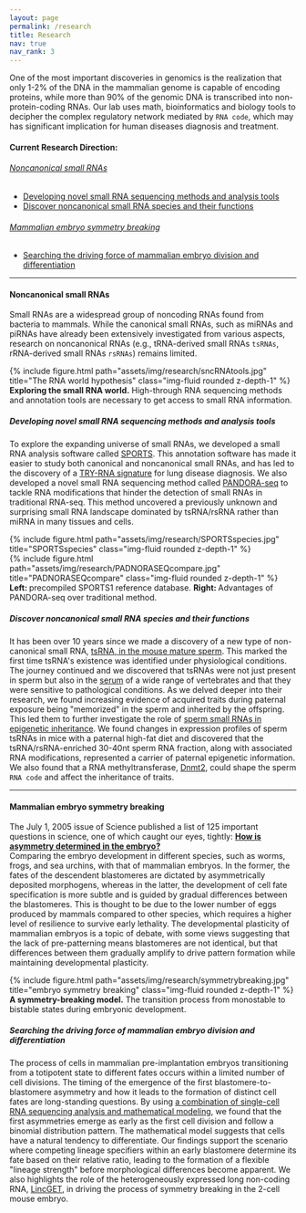 ```yaml
---
layout: page
permalink: /research
title: Research
nav: true
nav_rank: 3
---
```

<a id="toc"></a>

One of the most important discoveries in genomics is the realization that only 1-2% of the DNA in the mammalian genome is capable of encoding proteins, while more than 90% of the genomic DNA is transcribed into non-protein-coding RNAs. Our lab uses math, bioinformatics and biology tools to decipher the complex regulatory network mediated by `RNA code`, which may has significant implication for human diseases diagnosis and treatment.

#### Current Research Direction:

###### [Noncanonical small RNAs](#sec-1) <br>
* [Developing novel small RNA sequencing methods and analysis tools](#sec-1-1) <br>
* [Discover noncanonical small RNA species and their functions](#sec-1-2) <br>

###### [Mammalian embryo symmetry breaking](#sec-2) <br>
* [Searching the driving force of mammalian embryo division and differentiation](#sec-2-1) <br>

---

<a id="sec-1"></a>

#### **Noncanonical small RNAs**
Small RNAs are a widespread group of noncoding RNAs found from bacteria to mammals. While the canonical small RNAs, such as miRNAs and piRNAs have already been extensively investigated from various aspects, research on noncanonical RNAs (e.g., tRNA-derived small RNAs `tsRNAs`, rRNA-derived small RNAs `rsRNAs`) remains limited.

<div class="row justify-content-md-center">
    <div class="col-sm mt-3 mt-md-0">
        {% include figure.html path="assets/img/research/sncRNAtools.jpg" title="The RNA world hypothesis" class="img-fluid rounded z-depth-1" %}
    </div>
</div>
<div class="caption"> <b>Exploring the small RNA world.</b>
High-through RNA sequencing methods and annotation tools are necessary to get access to small RNA information.
</div>

<a id="sec-1-1"></a>

##### **Developing novel small RNA sequencing methods and analysis tools**
To explore the expanding universe of small RNAs, we developed a small RNA analysis software called <a href="https://www.sciencedirect.com/science/article/pii/S1672022918300445" target=_blank>SPORTS</a>. This annotation software has made it easier to study both canonical and noncanonical small RNAs, and has led to the discovery of a <a href="https://link.springer.com/article/10.1186/s12943-020-01280-9" target=_blank>TRY-RNA signature</a> for lung disease diagnosis. We also developed a novel small RNA sequencing method called <a href="https://www.nature.com/articles/s41556-021-00652-7" target=_blank>PANDORA-seq</a> to tackle RNA modifications that hinder the detection of small RNAs in traditional RNA-seq. This method uncovered a previously unknown and surprising small RNA landscape dominated by tsRNA/rsRNA rather than miRNA in many tissues and cells. 

<div class="row">
    <div class="col-sm-8 mt-3 mt-md-0">
        {% include figure.html path="assets/img/research/SPORTSspecies.jpg" title="SPORTSspecies" class="img-fluid rounded z-depth-1" %}
    </div>
    <div class="col-sm-4 mt-3 mt-md-0">
        {% include figure.html path="assets/img/research/PADNORASEQcompare.jpg" title="PADNORASEQcompare" class="img-fluid rounded z-depth-1" %}
    </div>
</div>
<div class="caption"> <b>Left: </b> precompiled SPORTS1 reference database. <b>Right: </b> Advantages of PANDORA-seq over traditional method.
</div>

<a id="sec-1-2"></a>

##### **Discover noncanonical small RNA species and their functions**
It has been over 10 years since we made a  discovery of a new type of non-canonical small RNA, <a href="https://www.nature.com/articles/cr2012141" target=_blank>tsRNA, in the mouse mature sperm</a>. This marked the first time tsRNA's existence was identified under physiological conditions. The journey continued and we discovered that tsRNAs were not just present in sperm but also in the <a href="https://academic.oup.com/jmcb/article/6/2/172/964660" target=_blank>serum</a> of a wide range of vertebrates and that they were sensitive to pathological conditions. 
As we delved deeper into their research, we found increasing evidence of acquired traits during paternal exposure being "memorized" in the sperm and inherited by the offspring. This led them to further investigate the role of <a href="https://www.science.org/doi/full/10.1126/science.aad7977" target=_blank>sperm small RNAs in epigenetic inheritance</a>. We found changes in expression profiles of sperm tsRNAs in mice with a paternal high-fat diet and discovered that the tsRNA/rsRNA-enriched 30-40nt sperm RNA fraction, along with associated RNA modifications, represented a carrier of paternal epigenetic information. We also found that a RNA methyltransferase, <a href="https://www.nature.com/articles/s41556-018-0087-2" target=_blank>Dnmt2</a>, could shape the sperm `RNA code` and affect the inheritance of traits.

---
<a id="sec-2"></a>

#### **Mammalian embryo symmetry breaking**
The July 1, 2005 issue of Science published a list of 125 important questions in science, one of which caught our eyes, tightly: <a href="https://www.science.org/doi/10.1126/science.309.5731.78b" target=_blank>**How is asymmetry determined in the embryo?**</a> <br>
Comparing the embryo development in different species, such as worms, frogs, and sea urchins, with that of mammalian embryos. In the former, the fates of the descendent blastomeres are dictated by asymmetrically deposited morphogens, whereas in the latter, the development of cell fate specification is more subtle and is guided by gradual differences between the blastomeres. This is thought to be due to the lower number of eggs produced by mammals compared to other species, which requires a higher level of resilience to survive early lethality. The developmental plasticity of mammalian embryos is a topic of debate, with some views suggesting that the lack of pre-patterning means blastomeres are not identical, but that differences between them gradually amplify to drive pattern formation while maintaining developmental plasticity. 

<div class="row justify-content-md-center">
    <div class="col-sm-12 mt-3 mt-md-0">
        {% include figure.html path="assets/img/research/symmetrybreaking.jpg" title="embryo symmetry breaking" class="img-fluid rounded z-depth-1" %}
    </div>
</div>
<div class="caption"> <b>A symmetry-breaking model.</b> The transition process from monostable to bistable states during embryonic development. 
</div>

<a id="sec-2-1"></a>

##### **Searching the driving force of mammalian embryo division and differentiation**
The process of cells in mammalian pre-implantation embryos transitioning from a totipotent state to different fates occurs within a limited number of cell divisions. The timing of the emergence of the first blastomere-to-blastomere asymmetry and how it leads to the formation of distinct cell fates are long-standing questions. By using <a href="https://journals.biologists.com/dev/article/142/20/3468/47006" target=_blank>a combination of single-cell RNA sequencing analysis and mathematical modeling</a>, we found that the first asymmetries emerge as early as the first cell division and follow a binomial distribution pattern. The mathematical model suggests that cells have a natural tendency to differentiate. Our findings support the scenario where competing lineage specifiers within an early blastomere determine its fate based on their relative ratio, leading to the formation of a flexible "lineage strength" before morphological differences become apparent. We also highlights the role of the heterogeneously expressed long non-coding RNA, <a href="https://linkinghub.elsevier.com/retrieve/pii/S0092-8674(18)31564-2" target=_blank>LincGET</a>, in driving the process of symmetry breaking in the 2-cell mouse embryo.